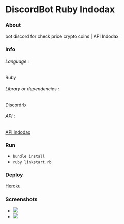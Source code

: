 # DiscordBot Ruby Indodax

### About
bot discord for check price crypto coins | API Indodax

### Info
###### Language :
Ruby
###### Library or dependencies :
Discordrb
###### API :
[API indodax](https://indodax.com/downloads/BITCOINCOID-API-DOCUMENTATION.pdf)

### Run
- ```bundle install```
- ```ruby linkstart.rb```

### Deploy
[Heroku](https://github.com/rokhimin/discordrb-heroku)

### Screenshots
- ![](https://i.imgur.com/JJiq4TO.jpg)
- ![](https://i.imgur.com/Mpcfh17.jpg)


